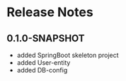 # Release Notes

## 0.1.0-SNAPSHOT
* added SpringBoot skeleton project
* added User-entity
* added DB-config